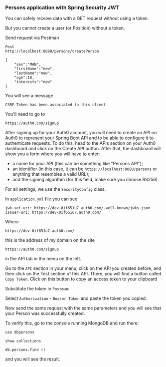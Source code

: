### Persons application with Spring Security JWT

You can safely receive data with a GET request without using a token.

But you cannot create a user (or Position) without a token.

Send request via Postman

    Post
    http://localhost:8080/persons/createPerson
    
    {
    	"sex":"MAN",
    	"firstName":"new",
    	"lastName":"new",
    	"age":18,
    	"interests":"new"
    }

You will see a message

    CSRF Token has been associated to this client


You'll need to go to

    https://auth0.com/signup

After signing up for your Auth0 account, you will need to create an API on Auth0 to represent your Spring Boot API and to be able to configure it to authenticate requests.
To do this, head to the APIs section on your Auth0 dashboard and click on the Create API button. 
After that, the dashboard will show you a form where you will have to enter:

- a name for your API (this can be something like "Persons API");
- an identifier (in this case, it can be `https://localhost:8080/persons` or anything that resembles a valid URL);
- and the signing algorithm (for this field, make sure you choose RS256).

For all settings, we use the `SecurityConfig` class.

In `application.yml` file you can see

    jwk-set-uri: https://dev-0if651u7.auth0.com/.well-known/jwks.json
    issuer-uri: https://dev-0if651u7.auth0.com/

Where

    https://dev-0if651u7.auth0.com/

this is the address of my domain on the site

    https://auth0.com/signup

in the API tab in the menu on the left.

Go to the `API` section in your menu, click on the API you created before, and then click on the Test section of this API. There, you will find a button called `Copy Token`. 
Click on this button to copy an access token to your clipboard

Substitute the token in `Postman`:

Select `Authorization` - `Bearer Token` and paste the token you copied.

Now send the same request with the same parameters and you will see that your Person was successfully created.

To verify this, go to the console running MongoDB and run there:

    use dbpersons

    show collections

    db.persons.find ()

and you will see the result.

